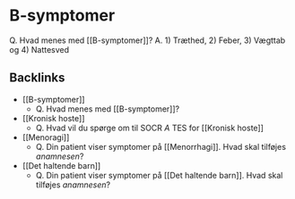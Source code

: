 # B-symptomer
Q. Hvad menes med [[B-symptomer]]?
A. 1) Træthed, 2) Feber, 3) Vægttab og 4) Nattesved

## Backlinks
* [[B-symptomer]]
	* Q. Hvad menes med [[B-symptomer]]?
* [[Kronisk hoste]]
	* Q. Hvad vil du spørge om til SOCR *A* TES for [[Kronisk hoste]] 
* [[Menoragi]]
	* Q. Din patient viser symptomer på [[Menorrhagi]]. Hvad skal tilføjes *anamnesen*? 
* [[Det haltende barn]]
	* Q. Din patient viser symptomer på [[Det haltende barn]]. Hvad skal tilføjes *anamnesen*? 

<!-- #anki/tag/med/gp #anki/deck/Medicine #anki/tag/med/Oncology -->

<!-- {BearID:0F93913B-3CD0-49C5-B797-72C9F9A6DB05-3083-000008331AE4EC3C} -->
